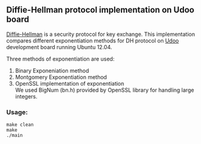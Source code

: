 ## Diffie-Hellman protocol implementation on Udoo board

[Diffie-Hellman](https://en.wikipedia.org/wiki/Diffie%E2%80%93Hellman_key_exchange) is a security protocol for key exchange. 
This implementation compares different exponentiation methods for DH protocol on [Udoo](www.udoo.org) development board running Ubuntu 12.04.

Three methods of exponentiation are used:  
1. Binary Exponeniation method  
2. Montgomery Exponentiation method  
3. OpenSSL implementation of exponentiation  
We used BigNum (bn.h) provided by OpenSSL library for handling large integers.


### Usage:
```
make clean
make
./main
```
